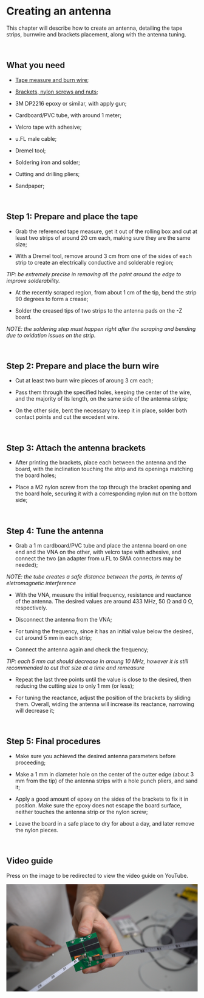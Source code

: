 # Creating an antenna

This chapter will describe how to create an antenna, detailing the tape strips, burnwire and brackets placement, along with the antenna tuning.

<br /> 

## What you need

- [Tape measure and burn wire](#antenna);

- [Brackets, nylon screws and nuts](#rails);

- 3M DP2216 epoxy or similar, with apply gun;

- Cardboard/PVC tube, with around 1 meter;

- Velcro tape with adhesive;

- u.FL male cable;

- Dremel tool;

- Soldering iron and solder;

- Cutting and drilling pliers;

- Sandpaper;


<br /> 

## Step 1: Prepare and place the tape

- Grab the referenced tape measure, get it out of the rolling box and cut at least two strips of around 20 cm each, making sure they are the same size;

- With a Dremel tool, remove around 3 cm from one of the sides of each strip to create an electrically conductive and solderable region;

*TIP: be extremely precise in removing all the paint around the edge to improve solderability.*

- At the recently scraped region, from about 1 cm of the tip, bend the strip 90 degrees to form a crease;

- Solder the creased tips of two strips to the antenna pads on the -Z board.

*NOTE: the soldering step must happen right after the scraping and bending due to oxidation issues on the strip.*

<br /> 

## Step 2: Prepare and place the burn wire

- Cut at least two burn wire pieces of aroung 3 cm each;

- Pass them through the specified holes, keeping the center of the wire, and the majority of its length, on the same side of the antenna strips;

- On the other side, bent the necessary to keep it in place, solder both contact points and cut the excedent wire.

<br /> 

## Step 3: Attach the antenna brackets

- After printing the brackets, place each between the antenna and the board, with the inclination touching the strip and its openings matching the board holes;

- Place a M2 nylon screw from the top through the bracket opening and the board hole, securing it with a corresponding nylon nut on the bottom side;

<br /> 

## Step 4: Tune the antenna

- Grab a 1 m cardboard/PVC tube and place the antenna board on one end and the VNA on the other, with velcro tape with adhesive, and connect the two (an adapter from u.FL to SMA connectors may be needed);

*NOTE: the tube creates a safe distance between the parts, in terms of eletromagnetic interference*

- With the VNA, measure the initial frequency, resistance and reactance of the antenna. The desired values are around 433 MHz, 50 Ω and 0 Ω, respectively.

- Disconnect the antenna from the VNA;

- For tuning the frequency, since it has an initial value below the desired, cut around 5 mm in each strip;

- Connect the antenna again and check the frequency;

*TIP: each 5 mm cut should decrease in aroung 10 MHz, however it is still recommended to cut that size at a time and remeasure*

- Repeat the last three points until the value is close to the desired, then reducing the cutting size to only 1 mm (or less);

- For tuning the reactance, adjust the position of the brackets by sliding them. Overall, widing the antenna will increase its reactance, narrowing will decrease it;

<br /> 

## Step 5: Final procedures

- Make sure you achieved the desired antenna parameters before proceeding;

- Make a 1 mm in diameter hole on the center of the outter edge (about 3 mm from the tip) of the antenna strips with a hole punch pliers, and sand it;

- Apply a good amount of epoxy on the sides of the brackets to fix it in position. Make sure the epoxy does not escape the board surface, neither touches the antenna strip or the nylon screw;

- Leave the board in a safe place to dry for about a day, and later remove the nylon pieces.

<br /> 

## Video guide

Press on the image to be redirected to view the video guide on YouTube.

[![Creating an antenna](https://github.com/AFS-pt/PROMETHEUS-1/blob/main/2.Satellite/images/v01.antenna.jpg?raw=true)](https://youtu.be/2rDQudzhBSQ)